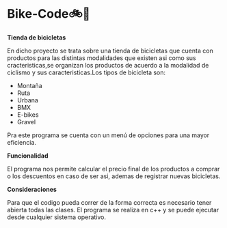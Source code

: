 # Bike-Code🚲🧾


**Tienda de bicicletas**


En dicho proyecto se trata sobre una  tienda de bicicletas que cuenta con  productos para las distintas modalidades que existen asi como sus cracteristicas,se organizan los productos de acuerdo a la modalidad de ciclismo y sus caracteristicas.Los tipos de bicicleta son:
- Montaña
- Ruta
- Urbana
- BMX
- E-bikes
- Gravel

Pra este programa se cuenta con un menú de opciones para una mayor eficiencia.

**Funcionalidad**


El programa nos permite calcular el precio final de los productos a comprar o los descuentos en caso de ser asi, ademas de registrar nuevas bicicletas.


**Consideraciones**


Para que el codigo pueda correr de la forma correcta es necesario tener abierta todas las clases. El programa se realiza en c++ y se puede ejecutar desde cualquier sistema operativo.

